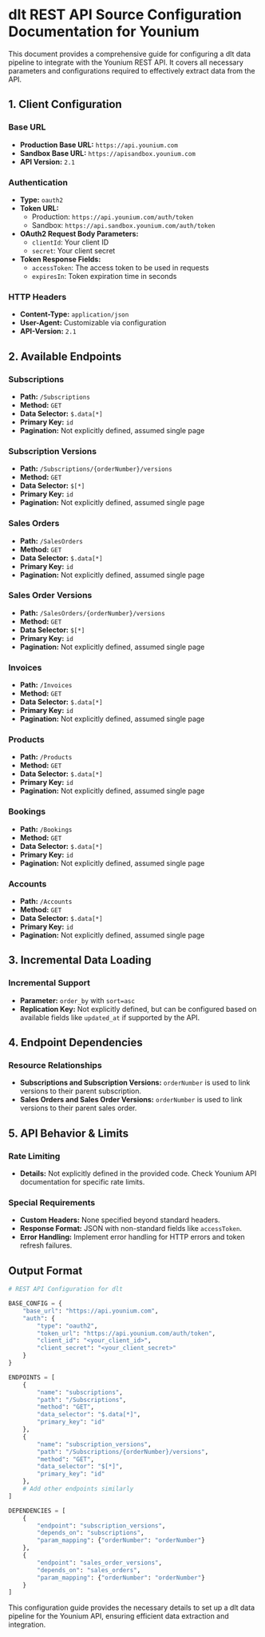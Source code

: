 # dlt REST API Source Configuration Documentation for Younium

This document provides a comprehensive guide for configuring a dlt data pipeline to integrate with the Younium REST API. It covers all necessary parameters and configurations required to effectively extract data from the API.

## 1. Client Configuration

### Base URL
- **Production Base URL:** `https://api.younium.com`
- **Sandbox Base URL:** `https://apisandbox.younium.com`
- **API Version:** `2.1`

### Authentication
- **Type:** `oauth2`
- **Token URL:**
  - Production: `https://api.younium.com/auth/token`
  - Sandbox: `https://api.sandbox.younium.com/auth/token`
- **OAuth2 Request Body Parameters:**
  - `clientId`: Your client ID
  - `secret`: Your client secret
- **Token Response Fields:**
  - `accessToken`: The access token to be used in requests
  - `expiresIn`: Token expiration time in seconds

### HTTP Headers
- **Content-Type:** `application/json`
- **User-Agent:** Customizable via configuration
- **API-Version:** `2.1`

## 2. Available Endpoints

### Subscriptions
- **Path:** `/Subscriptions`
- **Method:** `GET`
- **Data Selector:** `$.data[*]`
- **Primary Key:** `id`
- **Pagination:** Not explicitly defined, assumed single page

### Subscription Versions
- **Path:** `/Subscriptions/{orderNumber}/versions`
- **Method:** `GET`
- **Data Selector:** `$[*]`
- **Primary Key:** `id`
- **Pagination:** Not explicitly defined, assumed single page

### Sales Orders
- **Path:** `/SalesOrders`
- **Method:** `GET`
- **Data Selector:** `$.data[*]`
- **Primary Key:** `id`
- **Pagination:** Not explicitly defined, assumed single page

### Sales Order Versions
- **Path:** `/SalesOrders/{orderNumber}/versions`
- **Method:** `GET`
- **Data Selector:** `$[*]`
- **Primary Key:** `id`
- **Pagination:** Not explicitly defined, assumed single page

### Invoices
- **Path:** `/Invoices`
- **Method:** `GET`
- **Data Selector:** `$.data[*]`
- **Primary Key:** `id`
- **Pagination:** Not explicitly defined, assumed single page

### Products
- **Path:** `/Products`
- **Method:** `GET`
- **Data Selector:** `$.data[*]`
- **Primary Key:** `id`
- **Pagination:** Not explicitly defined, assumed single page

### Bookings
- **Path:** `/Bookings`
- **Method:** `GET`
- **Data Selector:** `$.data[*]`
- **Primary Key:** `id`
- **Pagination:** Not explicitly defined, assumed single page

### Accounts
- **Path:** `/Accounts`
- **Method:** `GET`
- **Data Selector:** `$.data[*]`
- **Primary Key:** `id`
- **Pagination:** Not explicitly defined, assumed single page

## 3. Incremental Data Loading

### Incremental Support
- **Parameter:** `order_by` with `sort=asc`
- **Replication Key:** Not explicitly defined, but can be configured based on available fields like `updated_at` if supported by the API.

## 4. Endpoint Dependencies

### Resource Relationships
- **Subscriptions and Subscription Versions:** `orderNumber` is used to link versions to their parent subscription.
- **Sales Orders and Sales Order Versions:** `orderNumber` is used to link versions to their parent sales order.

## 5. API Behavior & Limits

### Rate Limiting
- **Details:** Not explicitly defined in the provided code. Check Younium API documentation for specific rate limits.

### Special Requirements
- **Custom Headers:** None specified beyond standard headers.
- **Response Format:** JSON with non-standard fields like `accessToken`.
- **Error Handling:** Implement error handling for HTTP errors and token refresh failures.

## Output Format

```python
# REST API Configuration for dlt

BASE_CONFIG = {
    "base_url": "https://api.younium.com",
    "auth": {
        "type": "oauth2",
        "token_url": "https://api.younium.com/auth/token",
        "client_id": "<your_client_id>",
        "client_secret": "<your_client_secret>"
    }
}

ENDPOINTS = [
    {
        "name": "subscriptions",
        "path": "/Subscriptions",
        "method": "GET",
        "data_selector": "$.data[*]",
        "primary_key": "id"
    },
    {
        "name": "subscription_versions",
        "path": "/Subscriptions/{orderNumber}/versions",
        "method": "GET",
        "data_selector": "$[*]",
        "primary_key": "id"
    },
    # Add other endpoints similarly
]

DEPENDENCIES = [
    {
        "endpoint": "subscription_versions",
        "depends_on": "subscriptions",
        "param_mapping": {"orderNumber": "orderNumber"}
    },
    {
        "endpoint": "sales_order_versions",
        "depends_on": "sales_orders",
        "param_mapping": {"orderNumber": "orderNumber"}
    }
]
```

This configuration guide provides the necessary details to set up a dlt data pipeline for the Younium API, ensuring efficient data extraction and integration.
